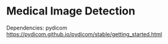# Medical Image Detection
Dependencies: pydicom https://pydicom.github.io/pydicom/stable/getting_started.html
